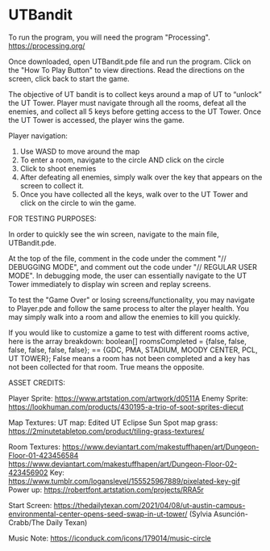 # UTBandit
To run the program, you will need the program "Processing". https://processing.org/

Once downloaded, open UTBandit.pde file and run the program. Click on the "How To Play Button" to view directions. Read the directions on the screen, click back to start the game.

The objective of UT bandit is to collect keys around a map of UT to “unlock” the UT Tower. Player must navigate through all the rooms, defeat all the enemies, and collect all 5 keys before getting access to the UT Tower. Once the UT Tower is accessed, the player wins the game.

Player navigation: 
1. Use WASD to move around the map 
2. To enter a room, navigate to the circle AND click on the circle 
3. Click to shoot enemies
4. After defeating all enemies, simply walk over the key that appears on the screen to collect it.
5. Once you have collected all the keys, walk over to the UT Tower and click on the circle to win the game.


FOR TESTING PURPOSES: 

In order to quickly see the win screen, navigate to the main file, UTBandit.pde.

At the top of the file, comment in the code under the comment "// DEBUGGING MODE", and comment out the code under "// REGULAR USER MODE".
In debugging mode, the user can essentially navigate to the UT Tower immediately to display win screen and replay screens.

To test the "Game Over" or losing screens/functionality, you may navigate to Player.pde and follow the same process to alter the player health. You may simply walk into a room and allow the enemies to kill you quickly.

If you would like to customize a game to test with different rooms active, here is the array breakdown:
boolean[] roomsCompleted = {false, false, false, false, false, false};
== {GDC, PMA, STADIUM, MOODY CENTER, PCL, UT TOWER};
False means a room has not been completed and a key has not been collected for that room. True means the opposite.

ASSET CREDITS:

Player Sprite: https://www.artstation.com/artwork/d0511A
Enemy Sprite: https://lookhuman.com/products/430195-a-trio-of-soot-sprites-diecut

Map Textures:
UT map: Edited UT Eclipse Sun Spot map
grass: https://2minutetabletop.com/product/tiling-grass-textures/

Room Textures:
https://www.deviantart.com/makestuffhapen/art/Dungeon-Floor-01-423456584
https://www.deviantart.com/makestuffhapen/art/Dungeon-Floor-02-423456902
Key: https://www.tumblr.com/loganslevel/155525967889/pixelated-key-gif
Power up: https://robertfont.artstation.com/projects/RRA5r 

Start Screen:
https://thedailytexan.com/2021/04/08/ut-austin-campus-environmental-center-opens-seed-swap-in-ut-tower/
(Sylvia Asunción-Crabb/The Daily Texan)

Music Note:
https://iconduck.com/icons/179014/music-circle
